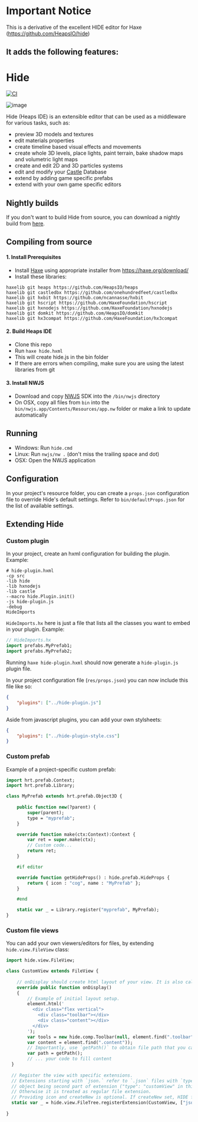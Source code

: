 # Important Notice
This is a derivative of the excellent HIDE editor for Haxe (https://github.com/HeapsIO/hide)

It adds the following features:
- 

# Hide

[![CI](https://img.shields.io/github/workflow/status/HeapsIO/hide/CI.svg?logo=github)](https://github.com/HeapsIO/hide/actions?query=workflow%3ACI)

![image](https://haxe.org/img/blog/2020-04-06-shirogames-stack/hide.png)

Hide (Heaps IDE) is an extensible editor that can be used as a middleware for various tasks, such as:
- preview 3D models and textures
- edit materials properties
- create timeline based visual effects and movements
- create whole 3D levels, place lights, paint terrain, bake shadow maps and volumetric light maps
- create and edit 2D and 3D particles systems
- edit and modify your [Castle](https://github.com/ncannasse/castle) Database
- extend by adding game specific prefabs
- extend with your own game specific editors

## Nightly builds

If you don't want to build Hide from source, you can download a nightly build from [here](http://build.heaps.io:8080/hide/).

## Compiling from source
#### 1. Install Prerequisites
- Install [Haxe](https://haxe.org/) using appropriate installer from https://haxe.org/download/
- Install these libraries:
```
haxelib git heaps https://github.com/HeapsIO/heaps
haxelib git castledbx https://github.com/onehundredfeet/castledbx
haxelib git hxbit https://github.com/ncannasse/hxbit
haxelib git hscript https://github.com/HaxeFoundation/hscript
haxelib git hxnodejs https://github.com/HaxeFoundation/hxnodejs
haxelib git domkit https://github.com/HeapsIO/domkit
haxelib git hx3compat https://github.com/HaxeFoundation/hx3compat
```

#### 2. Build Heaps IDE
- Clone this repo
- Run `haxe hide.hxml`
- This will create hide.js in the bin folder
- If there are errors when compiling, make sure you are using the latest libraries from git

#### 3. Install NWJS
- Download and copy [NWJS](https://nwjs.io/) SDK into the `/bin/nwjs` directory
- On OSX, copy all files from `bin` into the `bin/nwjs.app/Contents/Resources/app.nw` folder or make a link to update automatically

## Running

- Windows: Run `hide.cmd`
- Linux: Run `nwjs/nw .` (don't miss the trailing space and dot)
- OSX: Open the NWJS application

## Configuration

In your project's resource folder, you can create a `props.json` configuration file to override Hide's default settings. Refer to `bin/defaultProps.json` for the list of available settings. 


## Extending Hide

### Custom plugin

In your project, create an hxml configuration for building the plugin. Example:
```hxml
# hide-plugin.hxml
-cp src
-lib hide
-lib hxnodejs
-lib castle
--macro hide.Plugin.init()
-js hide-plugin.js
-debug
HideImports
```
`HideImports.hx` here is just a file that lists all the classes you want to embed in your plugin. Example:
```haxe
// HideImports.hx
import prefabs.MyPrefab1;
import prefabs.MyPrefab2;
```
Running `haxe hide-plugin.hxml` should now generate a `hide-plugin.js` plugin file.

In your project configuration file (`res/props.json`) you can now include this file like so:
```json
{
    "plugins": ["../hide-plugin.js"]
}
```
Aside from javascript plugins, you can add your own stylsheets:
```json
{
    "plugins": ["../hide-plugin-style.css"]
}
```

### Custom prefab

Example of a project-specific custom prefab:
```haxe
import hrt.prefab.Context;
import hrt.prefab.Library;

class MyPrefab extends hrt.prefab.Object3D {
    
    public function new(?parent) {
        super(parent);
        type = "myprefab";
    }

    override function make(ctx:Context):Context {
        var ret = super.make(ctx);
        // Custom code...
        return ret;
    }

    #if editor

    override function getHideProps() : hide.prefab.HideProps {
        return { icon : "cog", name : "MyPrefab" };
    }

    #end

    static var _ = Library.register("myprefab", MyPrefab);
}
```

### Custom file views
You can add your own viewers/editors for files, by extending `hide.view.FileView` class:

```haxe
import hide.view.FileView;

class CustomView extends FileView {
    
    // onDisplay should create html layout of your view. It is also called each when file is changed externally.
    override public function onDisplay()
    {
        // Example of initial layout setup.
        element.html('
          <div class="flex vertical">
            <div class="toolbar"></div>
            <div class="content"></div>
          </div>
        ');
        var tools = new hide.comp.Toolbar(null, element.find(".toolbar"));
        var content = element.find(".content"));
        // Importantly, use `getPath()` to obtain file path that you can use for filesystem access.
        var path = getPath();
        // ... your code to fill content
  }
  
  // Register the view with specific extensions.
  // Extensions starting with `json.` refer to `.json` files with `type` at root
  // object being second part of extension ("type": "customView" in this sample).
  // Otherwise it is treated as regular file extension.
  // Providing icon and createNew is optional. If createNew set, HIDE file tree will have a context menu item to create new file that FileView represents.
  static var _ = hide.view.FileTree.registerExtension(CustomView, ["json.customView", "customview"], { icon: "snowflake-o", createNew: "Dialog Context" });
  
}
```
